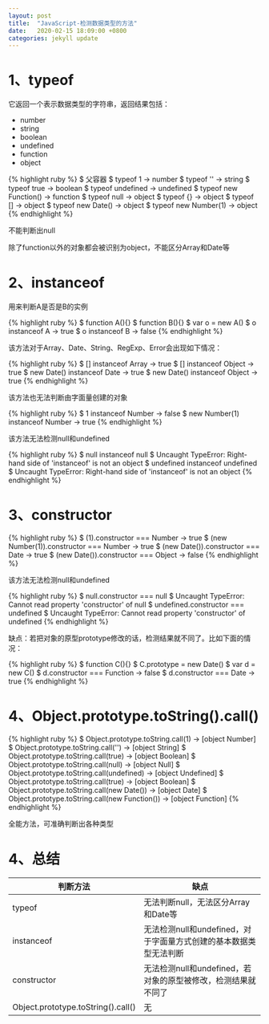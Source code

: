 ```yaml
---
layout: post
title:  "JavaScript-检测数据类型的方法"
date:   2020-02-15 18:09:00 +0800
categories: jekyll update
---
```

<h1>1、typeof</h1>
<p>它返回一个表示数据类型的字符串，返回结果包括：</p>
<ul>
    <li>number</li>
    <li>string</li>
    <li>boolean</li>
    <li>undefined</li>
    <li>function</li>
    <li>object</li>
</ul>
{% highlight ruby %}
 $ 父容器
 $ typeof 1 -> number
 $ typeof '' -> string
 $ typeof true -> boolean
 $ typeof undefined -> undefined
 $ typeof new Function() -> function
 $ typeof null -> object
 $ typeof {} -> object
 $ typeof [] -> object
 $ typeof new Date() -> object
 $ typeof new Number(1) -> object
 {% endhighlight %}
 <p>不能判断出null</p>
 <p>除了function以外的对象都会被识别为object，不能区分Array和Date等</p>
<h1>2、instanceof</h1>
<p>用来判断A是否是B的实例</p>
 {% highlight ruby %}
$ function A(){}
$ function B(){}
$ var o = new A()
$ o instanceof A -> true
$ o instanceof B -> false
 {% endhighlight %}
<p>该方法对于Array、Date、String、RegExp、Error会出现如下情况：</p>
  {% highlight ruby %}
$ [] instanceof Array -> true
$ [] instanceof Object -> true
$ new Date() instanceof Date -> true
$ new Date() instanceof Object -> true
 {% endhighlight %}
 <p>该方法也无法判断由字面量创建的对象</p>
  {% highlight ruby %}
$ 1 instanceof Number -> false
$ new Number(1) instanceof Number -> true
 {% endhighlight %}
<p>该方法无法检测null和undefined</p>
  {% highlight ruby %}
$ null instanceof null
$ Uncaught TypeError: Right-hand side of 'instanceof' is not an object
$ undefined instanceof undefined
$ Uncaught TypeError: Right-hand side of 'instanceof' is not an object
 {% endhighlight %}
<h1>3、constructor </h1>
 {% highlight ruby %}
$ (1).constructor === Number -> true
$ (new Number(1)).constructor === Number -> true
$ (new Date()).constructor === Date -> true
$ (new Date()).constructor === Object -> false
 {% endhighlight %}
 <p>该方法无法检测null和undefined</p>
  {% highlight ruby %}
$ null.constructor === null
$ Uncaught TypeError: Cannot read property 'constructor' of null
$ undefined.constructor === undefined
$ Uncaught TypeError: Cannot read property 'constructor' of undefined
 {% endhighlight %}
  <p>缺点：若把对象的原型prototype修改的话，检测结果就不同了。比如下面的情况：</p>
{% highlight ruby %}
$ function C(){}
$ C.prototype = new Date()
$ var d = new C()
$ d.constructor === Function -> false
$ d.constructor === Date -> true
 {% endhighlight %}
<h1>4、Object.prototype.toString().call() </h1>
 {% highlight ruby %}
$ Object.prototype.toString.call(1) -> [object Number]
$ Object.prototype.toString.call('') -> [object String]
$ Object.prototype.toString.call(true) -> [object Boolean]
$ Object.prototype.toString.call(null) -> [object Null]
$ Object.prototype.toString.call(undefined) -> [object Undefined]
$ Object.prototype.toString.call(true) -> [object Boolean]
$ Object.prototype.toString.call(new Date()) -> [object Date]
$ Object.prototype.toString.call(new Function()) -> [object Function]
 {% endhighlight %}
 <p>全能方法，可准确判断出各种类型</p>
<h1>4、总结 </h1>
<table>
    <thead>
        <th>判断方法</th>
        <th>缺点</th>
    </thead>
    <tbody>
        <tr>
            <td>typeof</td>
             <td>无法判断null，无法区分Array和Date等</td>
        </tr>
        <tr>
            <td>instanceof</td>
             <td>无法检测null和undefined，对于字面量方式创建的基本数据类型无法判断</td>
        </tr>
         <tr>
            <td>constructor</td>
             <td>无法检测null和undefined，若对象的原型被修改，检测结果就不同了</td>
        </tr>
        <tr>
            <td>Object.prototype.toString().call()</td>
             <td>无</td>
        </tr>
    </tbody>
</table>

 